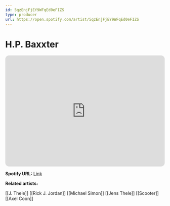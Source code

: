 ```yaml
---
id: 5qzEnjFjEY9WFqEd0eFIZS
type: producer
url: https://open.spotify.com/artist/5qzEnjFjEY9WFqEd0eFIZS
---
```

# H.P. Baxxter

<iframe style="border-radius:12px" src="https://open.spotify.com/embed/artist/5qzEnjFjEY9WFqEd0eFIZS" width="100%" height="352" frameBorder="0" allowfullscreen="" allow="autoplay; clipboard-write; encrypted-media; fullscreen; picture-in-picture" loading="lazy"></iframe>

**Spotify URL:** [Link](https://open.spotify.com/artist/5qzEnjFjEY9WFqEd0eFIZS)

**Related artists:**

[[J. Thele]]
[[Rick J. Jordan]]
[[Michael Simon]]
[[Jens Thele]]
[[Scooter]]
[[Axel Coon]]
